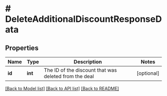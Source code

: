 # # DeleteAdditionalDiscountResponseData

## Properties

Name | Type | Description | Notes
------------ | ------------- | ------------- | -------------
**id** | **int** | The ID of the discount that was deleted from the deal | [optional]

[[Back to Model list]](../../README.md#models) [[Back to API list]](../../README.md#endpoints) [[Back to README]](../../README.md)
